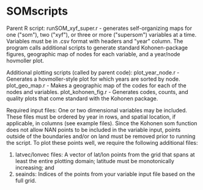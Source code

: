 # SOMscripts

Parent R script:
runSOM_xyf_super.r - generates self-organizing maps for one ("som"), two ("xyf"), or three or more ("supersom") variables at a time.  Variables must be in .csv format with headers and "year" column.  The program calls additional scripts to generate standard Kohonen-package figures, geographic map of nodes for each variable, and a year/node hovmoller plot.

Additional plotting scripts (called by parent code):
plot_year_node.r - Generates a hovmoller-style plot for which years are sorted by node.
plot_geo_map.r - Makes a geographic map of the codes for each of the nodes and variables.
plot_kohonen_fig.r - Generates codes, counts, and quality plots that come standard with the Kohonen package.

Required input files:
One or two dimensional variables may be included. These files must be ordered by year in rows, and spatial location, if applicable, in columns (see example files). Since the Kohonen som function does not allow NAN points to be included in the variable input, points outside of the boundaries and/or on land must be removed prior to running the script. To plot these points well, we require the following additional files:
  1) latvec/lonvec files: A vector of lat/lon points from the grid that spans at least the entire plotting domain; latitude must be monotonically increasing; and
  2) seainds: Indices of the points from your variable input file based on the full grid.
  
